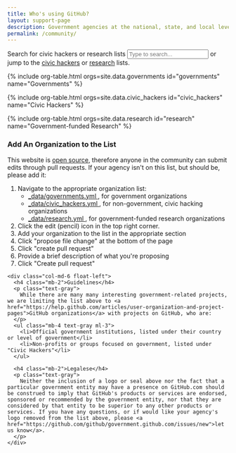 ```yaml
---
title: Who's using GitHub?
layout: support-page
description: Government agencies at the national, state, and local level use GitHub to share and collaborate. If you don't see your organization on this list, follow the instructions below to add it!
permalink: /community/
---
```

<div id="to-top" class="text-center border-top border-bottom mb-3 mb-md-5">
  <div class="alt-h3 py-3 py-md-5">
    <label for="filter" class="sr-only">Search for civic hackers or research lists</label>
    <input id="filter" type="search" class="" placeholder="Type to search..."> or jump to the <a href="#civic_hackers">civic hackers</a> or <a href="#research">research</a> lists.
  </div>
</div>

{% include org-table.html orgs=site.data.governments id="governments" name="Governments" %}

{% include org-table.html orgs=site.data.civic_hackers id="civic_hackers" name="Civic Hackers" %}

{% include org-table.html orgs=site.data.research id="research" name="Government-funded Research" %}

<div id="add-org" class="border-top pt-4 pt-md-6">
  <div class="clearfix gutter-spacious">
    <div class="col-md-6 float-left mb-4">
      <h3 class="alt-h3 mb-2">Add An Organization to the List</h3>
      <p class="text-gray">This website is <a href="https://github.com/github/government.github.com">open source</a>, therefore anyone in the community can submit edits through pull requests. If your agency isn't on this list, but should be, please add it:</p>
      <ol class="text-gray ml-3">
        <li class="mb-2">Navigate to the appropriate organization list:
          <ul class="ml-3">
            <li>
              <a href="https://github.com/github/government.github.com/blob/gh-pages/_data/governments.yml">
                _data/governments.yml
              </a>, for government organizations
            </li>
            <li>
              <a href="https://github.com/github/government.github.com/blob/gh-pages/_data/civic_hackers.yml">
                _data/civic_hackers.yml
              </a>, for non-government, civic hacking organizations
            </li>
            <li>
              <a href="https://github.com/github/government.github.com/blob/gh-pages/_data/research.yml">
                _data/research.yml
              </a>, for government-funded research organizations
            </li>
          </ul>
        </li>
        <li class="mb-2">Click the edit (pencil) icon in the top right corner.</li>
        <li class="mb-2">Add your organization to the list in the appropriate section</li>
        <li class="mb-2">Click "propose file change" at the bottom of the page</li>
        <li class="mb-2">Click "create pull request"</li>
        <li class="mb-2">Provide a brief description of what you're proposing</li>
        <li class="mb-2">Click "Create pull request"</li>
      </ol>
    </div>

    <div class="col-md-6 float-left">
      <h4 class="mb-2">Guidelines</h4>
      <p class="text-gray">
        While there are many many interesting government-related projects, we are limiting the list above to <a href="https://help.github.com/articles/user-organization-and-project-pages">GitHub organizations</a> with projects on GitHub, who are:
      </p>
      <ul class="mb-4 text-gray ml-3">
        <li>Official government institutions, listed under their country or level of government</li>
        <li>Non-profits or groups focused on government, listed under "Civic Hackers"</li>
      </ul>

      <h4 class="mb-2">Legalese</h4>
      <p class="text-gray">
        Neither the inclusion of a logo or seal above nor the fact that a particular government entity may have a presence on GitHub.com should be construed to imply that GitHub's products or services are endorsed, sponsored or recommended by the government entity, nor that they are considered by that entity to be superior to any other products or services. If you have any questions, or if would like your agency's logo removed from the list above, please <a href="https://github.com/github/government.github.com/issues/new">let us know</a>.
      </p>
    </div>

  </div>
</div>

